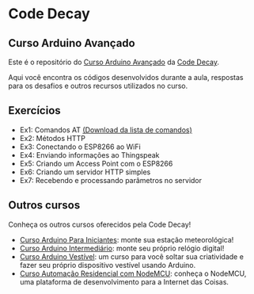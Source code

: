 # Code Decay

## Curso Arduino Avançado

Este é o repositório do [Curso Arduino Avançado](http://www.codedecay.com.br/cursos/Curso-Arduino-Avancado) da [Code Decay](http://www.codedecay.com.br).

Aqui você encontra os códigos desenvolvidos durante a aula, respostas para os desafios e outros recursos utilizados no curso.

## Exercícios

* Ex1: Comandos AT [(Download da lista de comandos)](http://www.pridopia.co.uk/pi-doc/ESP8266ATCommandsSet.pdf)
* Ex2: Métodos HTTP
* Ex3: Conectando o ESP8266 ao WiFi
* Ex4: Enviando informações ao Thingspeak
* Ex5: Criando um Access Point com o ESP8266
* Ex6: Criando um servidor HTTP simples
* Ex7: Recebendo e processando parâmetros no servidor

## Outros cursos

Conheça os outros cursos oferecidos pela Code Decay!

* [Curso Arduino Para Iniciantes](http://www.codedecay.com.br/cursos/Curso-Arduino-Para-Iniciantes): monte sua estação meteorológica!
* [Curso Arduino Intermediário](http://www.codedecay.com.br/cursos/Curso-Arduino-Intermediario): monte seu próprio relógio digital!
* [Curso Arduino Vestível](http://www.codedecay.com.br/cursos/Curso-Arduino-Vestivel): um curso para você soltar sua criatividade e fazer seu próprio dispositivo vestível usando Arduino.
* [Curso Automação Residencial com NodeMCU](http://www.codedecay.com.br/cursos/Curso-Automacao-Residencial-com-NodeMCU): conheça o NodeMCU, uma plataforma de desenvolvimento para a Internet das Coisas.
